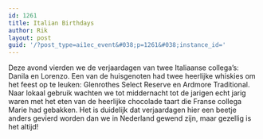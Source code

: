 ```yaml
---
id: 1261
title: Italian Birthdays
author: Rik
layout: post
guid: '/?post_type=ai1ec_event&#038;p=1261&#038;instance_id='
---
```

Deze avond vierden we de verjaardagen van twee Italiaanse collega&#8217;s: Danila en Lorenzo. Een van de huisgenoten had twee heerlijke whiskies om het feest op te leuken: Glenrothes Select Reserve en Ardmore Traditional. Naar lokaal gebruik wachten we tot middernacht tot de jarigen echt jarig waren met het eten van de heerlijke chocolade taart die Franse collega Marie had gebakken. Het is duidelijk dat verjaardagen hier een beetje anders gevierd worden dan we in Nederland gewend zijn, maar gezellig is het altijd!